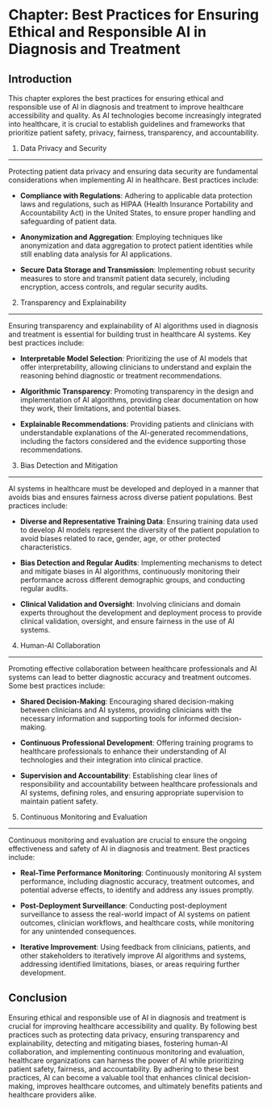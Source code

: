 Chapter: Best Practices for Ensuring Ethical and Responsible AI in Diagnosis and Treatment
==========================================================================================

Introduction
------------

This chapter explores the best practices for ensuring ethical and responsible use of AI in diagnosis and treatment to improve healthcare accessibility and quality. As AI technologies become increasingly integrated into healthcare, it is crucial to establish guidelines and frameworks that prioritize patient safety, privacy, fairness, transparency, and accountability.

1. Data Privacy and Security
----------------------------

Protecting patient data privacy and ensuring data security are fundamental considerations when implementing AI in healthcare. Best practices include:

* **Compliance with Regulations**: Adhering to applicable data protection laws and regulations, such as HIPAA (Health Insurance Portability and Accountability Act) in the United States, to ensure proper handling and safeguarding of patient data.

* **Anonymization and Aggregation**: Employing techniques like anonymization and data aggregation to protect patient identities while still enabling data analysis for AI applications.

* **Secure Data Storage and Transmission**: Implementing robust security measures to store and transmit patient data securely, including encryption, access controls, and regular security audits.

2. Transparency and Explainability
----------------------------------

Ensuring transparency and explainability of AI algorithms used in diagnosis and treatment is essential for building trust in healthcare AI systems. Key best practices include:

* **Interpretable Model Selection**: Prioritizing the use of AI models that offer interpretability, allowing clinicians to understand and explain the reasoning behind diagnostic or treatment recommendations.

* **Algorithmic Transparency**: Promoting transparency in the design and implementation of AI algorithms, providing clear documentation on how they work, their limitations, and potential biases.

* **Explainable Recommendations**: Providing patients and clinicians with understandable explanations of the AI-generated recommendations, including the factors considered and the evidence supporting those recommendations.

3. Bias Detection and Mitigation
--------------------------------

AI systems in healthcare must be developed and deployed in a manner that avoids bias and ensures fairness across diverse patient populations. Best practices include:

* **Diverse and Representative Training Data**: Ensuring training data used to develop AI models represent the diversity of the patient population to avoid biases related to race, gender, age, or other protected characteristics.

* **Bias Detection and Regular Audits**: Implementing mechanisms to detect and mitigate biases in AI algorithms, continuously monitoring their performance across different demographic groups, and conducting regular audits.

* **Clinical Validation and Oversight**: Involving clinicians and domain experts throughout the development and deployment process to provide clinical validation, oversight, and ensure fairness in the use of AI systems.

4. Human-AI Collaboration
-------------------------

Promoting effective collaboration between healthcare professionals and AI systems can lead to better diagnostic accuracy and treatment outcomes. Some best practices include:

* **Shared Decision-Making**: Encouraging shared decision-making between clinicians and AI systems, providing clinicians with the necessary information and supporting tools for informed decision-making.

* **Continuous Professional Development**: Offering training programs to healthcare professionals to enhance their understanding of AI technologies and their integration into clinical practice.

* **Supervision and Accountability**: Establishing clear lines of responsibility and accountability between healthcare professionals and AI systems, defining roles, and ensuring appropriate supervision to maintain patient safety.

5. Continuous Monitoring and Evaluation
---------------------------------------

Continuous monitoring and evaluation are crucial to ensure the ongoing effectiveness and safety of AI in diagnosis and treatment. Best practices include:

* **Real-Time Performance Monitoring**: Continuously monitoring AI system performance, including diagnostic accuracy, treatment outcomes, and potential adverse effects, to identify and address any issues promptly.

* **Post-Deployment Surveillance**: Conducting post-deployment surveillance to assess the real-world impact of AI systems on patient outcomes, clinician workflows, and healthcare costs, while monitoring for any unintended consequences.

* **Iterative Improvement**: Using feedback from clinicians, patients, and other stakeholders to iteratively improve AI algorithms and systems, addressing identified limitations, biases, or areas requiring further development.

Conclusion
----------

Ensuring ethical and responsible use of AI in diagnosis and treatment is crucial for improving healthcare accessibility and quality. By following best practices such as protecting data privacy, ensuring transparency and explainability, detecting and mitigating biases, fostering human-AI collaboration, and implementing continuous monitoring and evaluation, healthcare organizations can harness the power of AI while prioritizing patient safety, fairness, and accountability. By adhering to these best practices, AI can become a valuable tool that enhances clinical decision-making, improves healthcare outcomes, and ultimately benefits patients and healthcare providers alike.
